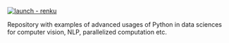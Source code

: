 [![launch - renku](https://renkulab.io/renku-badge.svg)](https://renkulab.io/projects/guillaume.witz1/davpy-demos/sessions/new?autostart=1)

Repository with examples of advanced usages of Python in data sciences for computer vision, NLP, parallelized computation etc.
